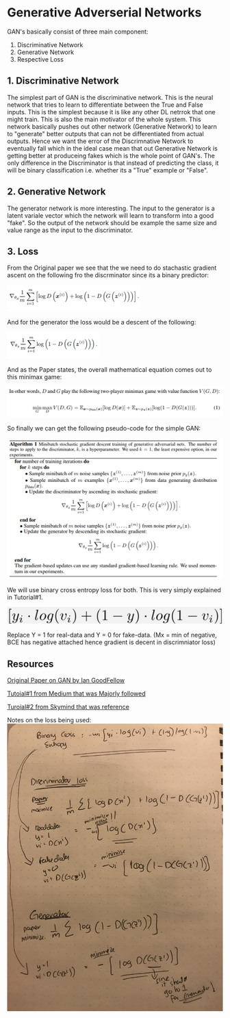 # Generative Adverserial Networks

GAN's basically consist of three main component:
1. Discriminative Network
2. Generative Network
3. Respective Loss


## 1. Discriminative Network
The simplest part of GAN is the discriminative network. This is the neural network that tries to learn to differentiate between the True and False inputs. This is the simplest because it is like any other DL netrrok that one might train. This is also the main motivator of the whole system. This network basically pushes out other network (Generative Network) to learn to "generate" better outputs that can not be differentiated from actual outputs. Hence we want the error of the Discrimnative Network to eventually fall which in the ideal case mean that out Generative Network is getting better at produceing fakes which is the whole point of GAN's.
The only difference in the Discriminator is that instead of predicting the class, it will be binary classification i.e. whether its a "True" example or "False".

## 2. Generative Network
The generator network is more interesting. The input to the generator is a latent variale vector which the network will learn to transform into a good "fake". So the output of the network should be example the same size and value range as the input to the discriminator.

## 3. Loss
From the Original paper we see that the we need to do stachastic gradient ascent on the following fro the discrminator 
since its a binary predictor:

![alt text][gloss]

And for the generator the loss would be a descent of the following: 

![alt text][dloss]

And as the Paper states, the overall mathematical equation comes out to this minimax game:

![alt text][game]

So finally we can get the following pseudo-code for the simple GAN:

![alt text][pseudo]

We will use binary cross entropy loss for both. This is very simply explained in Tutorial#1. 

![alt text][bce]

Replace Y = 1 for real-data and Y = 0 for fake-data. (Mx = min of negative, BCE has negative attached hence gradient is decent in discrimniator loss)

## Resources
[Original Paper on GAN by Ian GoodFellow](https://arxiv.org/pdf/1406.2661.pdf)

[Tutoial#1 from Medium that was Majorly followed](https://medium.com/ai-society/gans-from-scratch-1-a-deep-introduction-with-code-in-pytorch-and-tensorflow-cb03cdcdba0f)

[Turoial#2 from Skymind that was reference](https://skymind.ai/wiki/generative-adversarial-network-gan)

Notes on the loss being used:
![alt text][note]

[gloss]: https://github.com/s-abdullah/FirstGAN/blob/master/images/gen.png 
[pseudo]: https://github.com/s-abdullah/FirstGAN/blob/master/images/pseudo.png 
[dloss]: https://github.com/s-abdullah/FirstGAN/blob/master/images/disc.png 
[game]: https://github.com/s-abdullah/FirstGAN/blob/master/images/minimax.png 
[bce]: https://github.com/s-abdullah/FirstGAN/blob/master/images/bce.png
[note]: https://github.com/s-abdullah/FirstGAN/blob/master/images/forloss.jpg 

